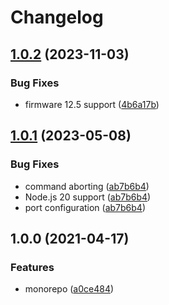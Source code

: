 # Changelog

## [1.0.2](https://github.com/dlenroc/node-roku/compare/developer-server-v1.0.1...developer-server-v1.0.2) (2023-11-03)

### Bug Fixes

* firmware 12.5 support ([4b6a17b](https://github.com/dlenroc/node-roku/commit/4b6a17bd282469c91c6940045682dd1be43bedbe))

## [1.0.1](https://github.com/dlenroc/node-roku/compare/developer-server-v1.0.0...developer-server-v1.0.1) (2023-05-08)


### Bug Fixes

* command aborting ([ab7b6b4](https://github.com/dlenroc/node-roku/commit/ab7b6b4bda32521adce99793bf1f53a220991779))
* Node.js 20 support ([ab7b6b4](https://github.com/dlenroc/node-roku/commit/ab7b6b4bda32521adce99793bf1f53a220991779))
* port configuration ([ab7b6b4](https://github.com/dlenroc/node-roku/commit/ab7b6b4bda32521adce99793bf1f53a220991779))

## 1.0.0 (2021-04-17)


### Features

* monorepo ([a0ce484](https://www.github.com/dlenroc/node-roku/commit/a0ce484ee2acdd9e6e183e515940ae8bf218d325))
